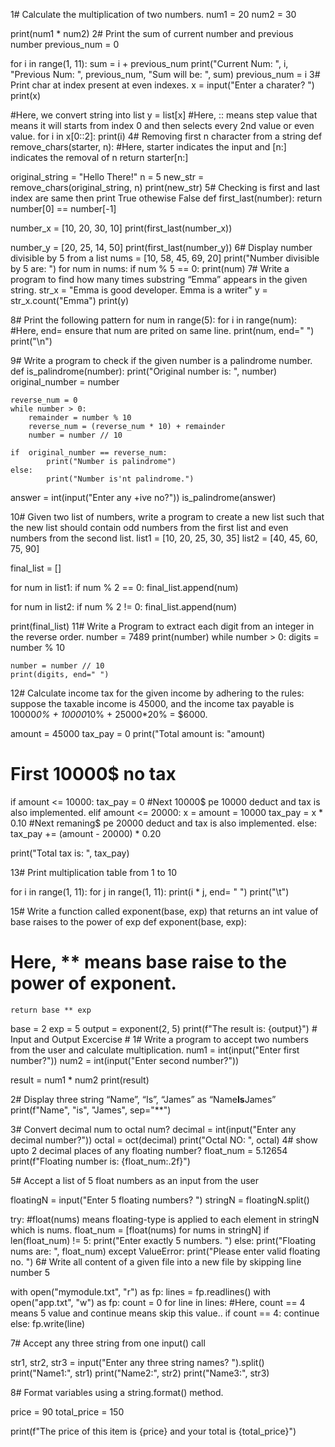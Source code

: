 1# Calculate the multiplication of two numbers.
num1 = 20
num2 = 30

print(num1 * num2)
2# Print the sum of current number and previous number
previous_num = 0

for i in range(1, 11):
    sum = i + previous_num
    print("Current Num: ", i, "Previous Num: ", previous_num, "Sum will be: ", sum)
    previous_num = i
3# Print char at index present at even indexes.
x = input("Enter a charater? ")
print(x)

#Here, we convert string into list
y = list[x]
#Here, :: means step value that means it will starts from index 0 and then selects every 2nd value or even value.
for i in x[0::2]:
    print(i)
4# Removing first n character from a string
def remove_chars(starter, n):
    #Here, starter indicates the input and [n:] indicates the removal of n
    return starter[n:]

original_string = "Hello There!"
n = 5
new_str = remove_chars(original_string, n)
print(new_str)
5# Checking is first and last index are same then print True othewise False
def first_last(number):
    return number[0] == number[-1]

number_x = [10, 20, 30, 10]
print(first_last(number_x))

number_y = [20, 25, 14, 50]
print(first_last(number_y))
6# Display number divisible by 5 from a list
nums = [10, 58, 45, 69, 20]
print("Number divisible by 5 are: ")
for num in nums:
    if num % 5 == 0:
        print(num)
7# Write a program to find how many times substring “Emma” appears in the given string.
str_x = "Emma is good developer. Emma is a writer"
y = str_x.count("Emma")
print(y)

8# Print the following pattern
for num in range(5):
    for i in range(num):
#Here, end= ensure that num are prited on same line.
        print(num, end=" ")
    print("\n")

9# Write a program to check if the given number is a palindrome number.
def is_palindrome(number):
    print("Original number is: ", number)
    original_number = number

    reverse_num = 0
    while number > 0:
        remainder = number % 10
        reverse_num = (reverse_num * 10) + remainder
        number = number // 10

    if  original_number == reverse_num:
            print("Number is palindrome")
    else:
            print("Number is'nt palindrome.")

answer = int(input("Enter any +ive no?"))
is_palindrome(answer)

10# Given two list of numbers, write a program to create a new list such that the new list should contain odd numbers from the first list and even numbers from the second list.
list1 = [10, 20, 25, 30, 35]
list2 = [40, 45, 60, 75, 90]

final_list = []

for num in list1:
    if num % 2 == 0:
        final_list.append(num)
    
for num in list2:
    if num % 2 != 0:
        final_list.append(num)

print(final_list)
11# Write a Program to extract each digit from an integer in the reverse order.
number = 7489
print(number)
while number > 0:
    digits = number % 10
    
    number = number // 10
    print(digits, end=" ")

12# Calculate income tax for the given income by adhering to the rules: suppose the taxable income is 45000, and the income tax payable is
10000*0% + 10000*10%  + 25000*20% = $6000.

amount = 45000
tax_pay = 0
print("Total amount is: "amount)

# First 10000$ no tax
if amount <= 10000:
    tax_pay = 0
#Next 10000$ pe 10000 deduct and tax is also implemented.
elif amount <= 20000:
    x = amount = 10000
    tax_pay = x * 0.10
#Next remaning$ pe 20000 deduct and tax is also implemented.
else:
    tax_pay += (amount - 20000) * 0.20

print("Total tax is: ", tax_pay)

13# Print multiplication table from 1 to 10

for i in range(1, 11):
    for j in range(1, 11):
        print(i * j, end= " ")
    print("\t")

15#  Write a function called exponent(base, exp) that returns an int value of base raises to the power of exp
def exponent(base, exp):
# Here, ** means base raise to the power of exponent.
    return base ** exp

base = 2
exp = 5
output = exponent(2, 5)
print(f"The result is: {output}")
                                            # Input and Output Excercise #
1# Write a program to accept two numbers from the user and calculate multiplication.
num1 = int(input("Enter first number?"))
num2 = int(input("Enter second number?"))

result = num1 * num2
print(result)

2#  Display three string “Name”, “Is”, “James” as “Name**Is**James”
print(f"Name", "is", "James", sep="**")

3# Convert decimal num to octal num? 
decimal = int(input("Enter any decimal number?"))
octal = oct(decimal)
print("Octal NO: ", octal)
4# show upto 2 decimal places of any floating number? 
float_num = 5.12654
print(f"Floating number is: {float_num:.2f}")

5#  Accept a list of 5 float numbers as an input from the user

floatingN = input("Enter 5 floating numbers? ")
stringN = floatingN.split()

try:
#float(nums) means floating-type is applied to each element in stringN which is nums.
    float_num = [float(nums) for nums in stringN]
    if len(float_num) != 5:
        print("Enter exactly 5 numbers. ")
    else:
        print("Floating nums are: ", float_num)
except ValueError:
    print("Please enter valid floating no. ")
6# Write all content of a given file into a new file by skipping line number 5

with open("mymodule.txt", "r") as fp:
    lines = fp.readlines()
with open("app.txt", "w") as fp:
    count = 0
    for line in lines:
#Here, count == 4 means 5 value and continue means skip this value..
        if count == 4:
            continue
        else:
            fp.write(line)

7#  Accept any three string from one input() call

str1, str2, str3 = input("Enter any three string names? ").split()
print("Name1:", str1)
print("Name2:", str2)
print("Name3:", str3)

8# Format variables using a string.format() method.

price = 90
total_price = 150

print(f"The price of this item is {price} and your total is {total_price}")
